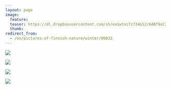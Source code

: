 ```yaml
---
layout: page
image:
  feature:
  teaser: https://dl.dropboxusercontent.com/sh/ea1wtnz7z734o12/AABf9xC2pxe0vYOaY-bSJm0Da/luontokuvat/talvi/DS40795-245px.jpg
  thumb:
redirect_from:
  - /en/pictures-of-finnish-nature/winter/00032
---
```


[![](https://dl.dropboxusercontent.com/sh/ea1wtnz7z734o12/AAD-7UJumdfPlsJ6zJqoWO-_a/luontokuvat/talvi/DS40783-800px.jpg)](https://dl.dropboxusercontent.com/sh/ea1wtnz7z734o12/AABZalWbqX3ZQAqGtC7FXVxha/luontokuvat/talvi/DS40783.jpg)

[![](https://dl.dropboxusercontent.com/sh/ea1wtnz7z734o12/AADAN0zRCJ2HBcU0A21Hr7ZOa/luontokuvat/talvi/DS40784-800px.jpg)](https://dl.dropboxusercontent.com/sh/ea1wtnz7z734o12/AACvj5ArjR8eqLhYwnIcspaTa/luontokuvat/talvi/DS40784.jpg)

[![](https://dl.dropboxusercontent.com/sh/ea1wtnz7z734o12/AACFLF-_LsutXn9P3ZjTCSpsa/luontokuvat/talvi/DS40791-800px.jpg)](https://dl.dropboxusercontent.com/sh/ea1wtnz7z734o12/AACxkgYK0BMmsVdYOhJatiqZa/luontokuvat/talvi/DS40791.jpg)

[![](https://dl.dropboxusercontent.com/sh/ea1wtnz7z734o12/AABx2pNzTDRFhi0Lql8sbKIWa/luontokuvat/talvi/DS40795-800px.jpg)](https://dl.dropboxusercontent.com/sh/ea1wtnz7z734o12/AAArzy7MmBQRXF73ppPH2TiZa/luontokuvat/talvi/DS40795.jpg)
